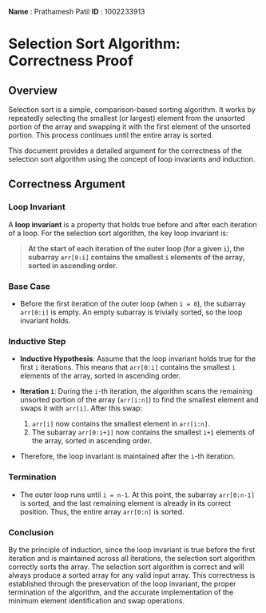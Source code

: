 **Name** : Prathamesh Patil
**ID** : 1002233913

# Selection Sort Algorithm: Correctness Proof
 
## Overview

Selection sort is a simple, comparison-based sorting algorithm. It works by repeatedly selecting the smallest (or largest) element from the unsorted portion of the array and swapping it with the first element of the unsorted portion. This process continues until the entire array is sorted.

This document provides a detailed argument for the correctness of the selection sort algorithm using the concept of loop invariants and induction.

## Correctness Argument

### Loop Invariant

A **loop invariant** is a property that holds true before and after each iteration of a loop. For the selection sort algorithm, the key loop invariant is:

> **At the start of each iteration of the outer loop (for a given `i`), the subarray `arr[0:i]` contains the smallest `i` elements of the array, sorted in ascending order.**

### Base Case

- Before the first iteration of the outer loop (when `i = 0`), the subarray `arr[0:i]` is empty. An empty subarray is trivially sorted, so the loop invariant holds.

### Inductive Step

- **Inductive Hypothesis**: Assume that the loop invariant holds true for the first `i` iterations. This means that `arr[0:i]` contains the smallest `i` elements of the array, sorted in ascending order.

- **Iteration `i`**: During the `i`-th iteration, the algorithm scans the remaining unsorted portion of the array (`arr[i:n]`) to find the smallest element and swaps it with `arr[i]`. After this swap:
  1. `arr[i]` now contains the smallest element in `arr[i:n]`.
  2. The subarray `arr[0:i+1]` now contains the smallest `i+1` elements of the array, sorted in ascending order.

- Therefore, the loop invariant is maintained after the `i`-th iteration.

### Termination

- The outer loop runs until `i = n-1`. At this point, the subarray `arr[0:n-1]` is sorted, and the last remaining element is already in its correct position. Thus, the entire array `arr[0:n]` is sorted.

### Conclusion

By the principle of induction, since the loop invariant is true before the first iteration and is maintained across all iterations, the selection sort algorithm correctly sorts the array.
The selection sort algorithm is correct and will always produce a sorted array for any valid input array. This correctness is established through the preservation of the loop invariant, the proper termination of the algorithm, and the accurate implementation of the minimum element identification and swap operations.

